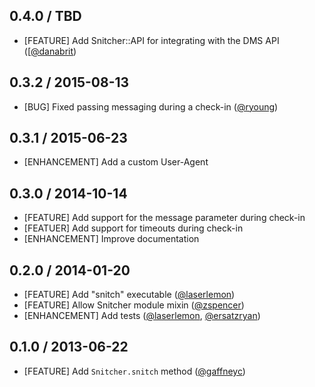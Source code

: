 ## 0.4.0 / TBD
* [FEATURE] Add Snitcher::API for integrating with the DMS API ([[@danabrit](https://github.com/danabrit))

## 0.3.2 / 2015-08-13
* [BUG] Fixed passing messaging during a check-in ([@ryoung](https://github.com/ryoung))

## 0.3.1 / 2015-06-23
* [ENHANCEMENT] Add a custom User-Agent

## 0.3.0 / 2014-10-14

* [FEATURE] Add support for the message parameter during check-in
* [FEATUER] Add support for timeouts during check-in
* [ENHANCEMENT] Improve documentation

## 0.2.0 / 2014-01-20

* [FEATURE] Add "snitch" executable ([@laserlemon](https://github.com/laserlemon))
* [FEATURE] Allow Snitcher module mixin ([@zspencer](https://github.com/zspencer))
* [ENHANCEMENT] Add tests ([@laserlemon](https://github.com/laserlemon), [@ersatzryan](https://github.com/ersatzryan))

## 0.1.0 / 2013-06-22

* [FEATURE] Add `Snitcher.snitch` method ([@gaffneyc](https://github.com/gaffneyc))
